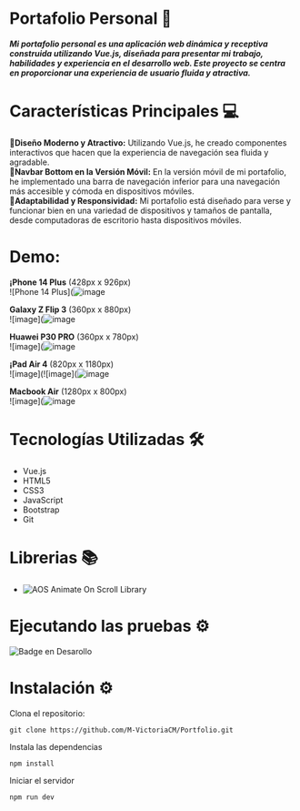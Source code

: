 # Portafolio Personal 🚀
***Mi portafolio personal es una aplicación web dinámica y receptiva construida utilizando Vue.js, diseñada para presentar mi trabajo, habilidades y experiencia en el desarrollo web. Este proyecto se centra en proporcionar una experiencia de usuario fluida y atractiva.***

# Características Principales 💻 <br>
📍**Diseño Moderno y Atractivo:** Utilizando Vue.js, he creado componentes interactivos que hacen que la experiencia de navegación sea fluida y agradable. <br>
📍**Navbar Bottom en la Versión Móvil:** En la versión móvil de mi portafolio, he implementado una barra de navegación inferior para una navegación más accesible y cómoda en dispositivos móviles.  <br>
📍**Adaptabilidad y Responsividad:** Mi portafolio está diseñado para verse y funcionar bien en una variedad de dispositivos y tamaños de pantalla, desde computadoras de escritorio hasta dispositivos móviles.  <br>

# Demo:
**¡Phone 14 Plus** (428px x 926px)<br>
![Phone 14 Plus](![image](https://github.com/user-attachments/assets/ea224f67-69fe-4878-a233-8b08f15037ab) <br>

**Galaxy Z Flip 3** (360px x 880px)<br>
![image](![image](https://github.com/user-attachments/assets/9cd191de-98ab-41d4-bd0c-22d3a5302cb6) <br>
 
**Huawei P30 PRO** (360px x 780px) <br>
![image](![image](https://github.com/user-attachments/assets/aa3b63d0-2655-472e-9575-12b63dd7e611) <br>

**¡Pad Air 4** (820px x 1180px)<br>
![image](![image](![image](https://github.com/user-attachments/assets/ec6f5be3-3263-4410-8d80-68b421a7ceca) <br>

**Macbook Air** (1280px x 800px) <br>
![image](![image](https://github.com/user-attachments/assets/48d9e821-6907-4ab1-a185-d028b185348b) <br>

# Tecnologías Utilizadas 🛠️
* Vue.js
* HTML5
* CSS3
* JavaScript
* Bootstrap
* Git

# Librerias 📚
* ![AOS Animate On Scroll Library](https://michalsnik.github.io/aos/)

# Ejecutando las pruebas ⚙️

![Badge en Desarollo](https://img.shields.io/badge/STATUS-EN%20DESAROLLO-green)

# Instalación ⚙️
Clona el repositorio:
```
git clone https://github.com/M-VictoriaCM/Portfolio.git
```
Instala las dependencias
```
npm install
```
Iniciar el servidor
```
npm run dev
```


